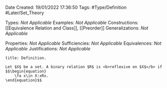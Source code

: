 <div class="topSpace"></div>

Date Created: 19/01/2022 17:36:50
Tags: #Type/Definition #Later/Set_Theory

Types: <i>Not Applicable</i>
Examples: <i>Not Applicable</i> 
Constructions: [[Equivalence Relation and Class]], [[Preorder]]
Generalizations: <i>Not Applicable</i>

Properties: <i>Not Applicable</i>
Sufficiencies: <i>Not Applicable</i>
Equivalences: <i>Not Applicable</i>
Justifications: <i>Not Applicable</i>

``` ad-Definition
title: Definition.

Let $X$ be a set. A binary relation $R$ is <b>reflexive on $X$</b> if
$$\begin{equation}
    \fa x\in X:xRx.
\end{equation}$$

```
